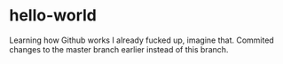 # hello-world
Learning how Github works
I already fucked up, imagine that. Commited changes to the master branch earlier instead of this branch.
